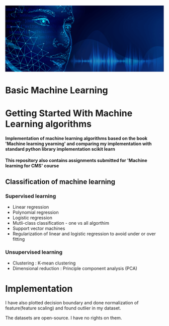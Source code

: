 <p align="center">
<img src="https://github.com/viswambhar-yasa/machine_learning/blob/master/machine-learning-consulting-company.png" />
</p>

# Basic Machine Learning
Getting Started With Machine Learning algorithms 
===================================

#### Implementation of machine learning algorithms based on the book 'Machine learning yearning' and comparing my implementation with standard python library implementation scikit learn
#### This repository also contains assignments submitted for 'Machine learning for CMS' course 
## Classification of machine learning
### Supervised learning
* Linear regression
* Polynomial regression
* Logistic regression 
* Mutli-class classification - one vs all algorthim
* Support vector machines
* Regularization of linear and logistic regression to avoid under or over fitting

### Unsupervised learning
* Clustering : K-mean clustering
* Dimensional reduction : Principle component analysis (PCA)


Implementation 
==================

I have also plotted decision boundary and done normalization of feature(feature scaling) and found outlier in my dataset.

The datasets are open-source. I have no rights on them.
